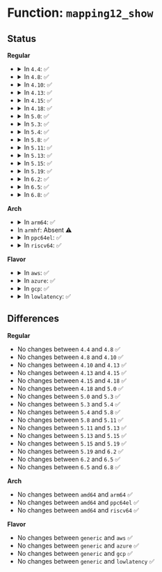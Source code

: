 # Function: <code>mapping12_show</code>

## Status
<b>Regular</b>
<ul>
<li>
<details>
<summary>In <code>4.4</code>: ✅</summary>

```c
ssize_t mapping12_show(struct device *dev, struct device_attribute *attr, char *buf);
```

**Collision:** Unique Static

**Inline:** No

**Transformation:** False

**Instances:**

```
In drivers/nvdimm/region_devs.c (ffffffff81599c60)
Location: drivers/nvdimm/region_devs.c:485
Inline: False
```
**Symbols:**

```
ffffffff81599c60-ffffffff81599c78: mapping12_show (STB_LOCAL)
```
</details>
</li>
<li>
<details>
<summary>In <code>4.8</code>: ✅</summary>

```c
ssize_t mapping12_show(struct device *dev, struct device_attribute *attr, char *buf);
```

**Collision:** Unique Static

**Inline:** No

**Transformation:** False

**Instances:**

```
In drivers/nvdimm/region_devs.c (ffffffff815ef840)
Location: drivers/nvdimm/region_devs.c:609
Inline: False
```
**Symbols:**

```
ffffffff815ef840-ffffffff815ef858: mapping12_show (STB_LOCAL)
```
</details>
</li>
<li>
<details>
<summary>In <code>4.10</code>: ✅</summary>

```c
ssize_t mapping12_show(struct device *dev, struct device_attribute *attr, char *buf);
```

**Collision:** Unique Static

**Inline:** No

**Transformation:** False

**Instances:**

```
In drivers/nvdimm/region_devs.c (ffffffff8161ca20)
Location: drivers/nvdimm/region_devs.c:653
Inline: False
```
**Symbols:**

```
ffffffff8161ca20-ffffffff8161ca38: mapping12_show (STB_LOCAL)
```
</details>
</li>
<li>
<details>
<summary>In <code>4.13</code>: ✅</summary>

```c
ssize_t mapping12_show(struct device *dev, struct device_attribute *attr, char *buf);
```

**Collision:** Unique Static

**Inline:** No

**Transformation:** False

**Instances:**

```
In drivers/nvdimm/region_devs.c (ffffffff81630b10)
Location: drivers/nvdimm/region_devs.c:754
Inline: False
```
**Symbols:**

```
ffffffff81630b10-ffffffff81630b28: mapping12_show (STB_LOCAL)
```
</details>
</li>
<li>
<details>
<summary>In <code>4.15</code>: ✅</summary>

```c
ssize_t mapping12_show(struct device *dev, struct device_attribute *attr, char *buf);
```

**Collision:** Unique Static

**Inline:** No

**Transformation:** False

**Instances:**

```
In drivers/nvdimm/region_devs.c (ffffffff81699580)
Location: drivers/nvdimm/region_devs.c:774
Inline: False
```
**Symbols:**

```
ffffffff81699580-ffffffff81699598: mapping12_show (STB_LOCAL)
```
</details>
</li>
<li>
<details>
<summary>In <code>4.18</code>: ✅</summary>

```c
ssize_t mapping12_show(struct device *dev, struct device_attribute *attr, char *buf);
```

**Collision:** Unique Static

**Inline:** No

**Transformation:** False

**Instances:**

```
In drivers/nvdimm/region_devs.c (ffffffff816d5820)
Location: drivers/nvdimm/region_devs.c:813
Inline: False
```
**Symbols:**

```
ffffffff816d5820-ffffffff816d5838: mapping12_show (STB_LOCAL)
```
</details>
</li>
<li>
<details>
<summary>In <code>5.0</code>: ✅</summary>

```c
ssize_t mapping12_show(struct device *dev, struct device_attribute *attr, char *buf);
```

**Collision:** Unique Static

**Inline:** No

**Transformation:** False

**Instances:**

```
In drivers/nvdimm/region_devs.c (ffffffff816f7580)
Location: drivers/nvdimm/region_devs.c:841
Inline: False
```
**Symbols:**

```
ffffffff816f7580-ffffffff816f7598: mapping12_show (STB_LOCAL)
```
</details>
</li>
<li>
<details>
<summary>In <code>5.3</code>: ✅</summary>

```c
ssize_t mapping12_show(struct device *dev, struct device_attribute *attr, char *buf);
```

**Collision:** Unique Static

**Inline:** No

**Transformation:** False

**Instances:**

```
In drivers/nvdimm/region_devs.c (ffffffff81730d30)
Location: drivers/nvdimm/region_devs.c:839
Inline: False
```
**Symbols:**

```
ffffffff81730d30-ffffffff81730d48: mapping12_show (STB_LOCAL)
```
</details>
</li>
<li>
<details>
<summary>In <code>5.4</code>: ✅</summary>

```c
ssize_t mapping12_show(struct device *dev, struct device_attribute *attr, char *buf);
```

**Collision:** Unique Static

**Inline:** No

**Transformation:** False

**Instances:**

```
In drivers/nvdimm/region_devs.c (ffffffff81754e20)
Location: drivers/nvdimm/region_devs.c:791
Inline: False
```
**Symbols:**

```
ffffffff81754e20-ffffffff81754e38: mapping12_show (STB_LOCAL)
```
</details>
</li>
<li>
<details>
<summary>In <code>5.8</code>: ✅</summary>

```c
ssize_t mapping12_show(struct device *dev, struct device_attribute *attr, char *buf);
```

**Collision:** Unique Static

**Inline:** No

**Transformation:** False

**Instances:**

```
In drivers/nvdimm/region_devs.c (ffffffff81814980)
Location: drivers/nvdimm/region_devs.c:739
Inline: False
```
**Symbols:**

```
ffffffff81814980-ffffffff818149ec: mapping12_show (STB_LOCAL)
```
</details>
</li>
<li>
<details>
<summary>In <code>5.11</code>: ✅</summary>

```c
ssize_t mapping12_show(struct device *dev, struct device_attribute *attr, char *buf);
```

**Collision:** Unique Static

**Inline:** No

**Transformation:** False

**Instances:**

```
In drivers/nvdimm/region_devs.c (ffffffff81823b00)
Location: drivers/nvdimm/region_devs.c:739
Inline: False
```
**Symbols:**

```
ffffffff81823b00-ffffffff81823b6c: mapping12_show (STB_LOCAL)
```
</details>
</li>
<li>
<details>
<summary>In <code>5.13</code>: ✅</summary>

```c
ssize_t mapping12_show(struct device *dev, struct device_attribute *attr, char *buf);
```

**Collision:** Unique Static

**Inline:** No

**Transformation:** False

**Instances:**

```
In drivers/nvdimm/region_devs.c (ffffffff81806ab0)
Location: drivers/nvdimm/region_devs.c:746
Inline: False
```
**Symbols:**

```
ffffffff81806ab0-ffffffff81806b1f: mapping12_show (STB_LOCAL)
```
</details>
</li>
<li>
<details>
<summary>In <code>5.15</code>: ✅</summary>

```c
ssize_t mapping12_show(struct device *dev, struct device_attribute *attr, char *buf);
```

**Collision:** Unique Static

**Inline:** No

**Transformation:** False

**Instances:**

```
In drivers/nvdimm/region_devs.c (ffffffff81891ce0)
Location: drivers/nvdimm/region_devs.c:746
Inline: False
```
**Symbols:**

```
ffffffff81891ce0-ffffffff81891d4f: mapping12_show (STB_LOCAL)
```
</details>
</li>
<li>
<details>
<summary>In <code>5.19</code>: ✅</summary>

```c
ssize_t mapping12_show(struct device *dev, struct device_attribute *attr, char *buf);
```

**Collision:** Unique Static

**Inline:** No

**Transformation:** False

**Instances:**

```
In drivers/nvdimm/region_devs.c (ffffffff819dba00)
Location: drivers/nvdimm/region_devs.c:700
Inline: False
```
**Symbols:**

```
ffffffff819dba00-ffffffff819dba93: mapping12_show (STB_LOCAL)
```
</details>
</li>
<li>
<details>
<summary>In <code>6.2</code>: ✅</summary>

```c
ssize_t mapping12_show(struct device *dev, struct device_attribute *attr, char *buf);
```

**Collision:** Unique Static

**Inline:** No

**Transformation:** False

**Instances:**

```
In drivers/nvdimm/region_devs.c (ffffffff81b56c60)
Location: drivers/nvdimm/region_devs.c:745
Inline: False
```
**Symbols:**

```
ffffffff81b56c60-ffffffff81b56cf3: mapping12_show (STB_LOCAL)
```
</details>
</li>
<li>
<details>
<summary>In <code>6.5</code>: ✅</summary>

```c
ssize_t mapping12_show(struct device *dev, struct device_attribute *attr, char *buf);
```

**Collision:** Unique Static

**Inline:** No

**Transformation:** False

**Instances:**

```
In drivers/nvdimm/region_devs.c (ffffffff81baa1e0)
Location: drivers/nvdimm/region_devs.c:745
Inline: False
```
**Symbols:**

```
ffffffff81baa1e0-ffffffff81baa273: mapping12_show (STB_LOCAL)
```
</details>
</li>
<li>
<details>
<summary>In <code>6.8</code>: ✅</summary>

```c
ssize_t mapping12_show(struct device *dev, struct device_attribute *attr, char *buf);
```

**Collision:** Unique Static

**Inline:** No

**Transformation:** False

**Instances:**

```
In drivers/nvdimm/region_devs.c (ffffffff81bfe520)
Location: drivers/nvdimm/region_devs.c:746
Inline: False
```
**Symbols:**

```
ffffffff81bfe520-ffffffff81bfe5b3: mapping12_show (STB_LOCAL)
```
</details>
</li>
</ul>
<b>Arch</b>
<ul>
<li>
<details>
<summary>In <code>arm64</code>: ✅</summary>

```c
ssize_t mapping12_show(struct device *dev, struct device_attribute *attr, char *buf);
```

**Collision:** Unique Static

**Inline:** No

**Transformation:** False

**Instances:**

```
In drivers/nvdimm/region_devs.c (ffff800010955d70)
Location: drivers/nvdimm/region_devs.c:791
Inline: False
```
**Symbols:**

```
ffff800010955d70-ffff800010955da8: mapping12_show (STB_LOCAL)
```
</details>
</li>
<li>
In <code>armhf</code>: Absent ⚠️
</li>
<li>
<details>
<summary>In <code>ppc64el</code>: ✅</summary>

```c
ssize_t mapping12_show(struct device *dev, struct device_attribute *attr, char *buf);
```

**Collision:** Unique Static

**Inline:** No

**Transformation:** False

**Instances:**

```
In drivers/nvdimm/region_devs.c (c000000000a03a70)
Location: drivers/nvdimm/region_devs.c:791
Inline: False
```
**Symbols:**

```
c000000000a03a70-c000000000a03a8c: mapping12_show (STB_LOCAL)
```
</details>
</li>
<li>
<details>
<summary>In <code>riscv64</code>: ✅</summary>

```c
ssize_t mapping12_show(struct device *dev, struct device_attribute *attr, char *buf);
```

**Collision:** Unique Static

**Inline:** No

**Transformation:** False

**Instances:**

```
In drivers/nvdimm/region_devs.c (ffffffe0005c51e8)
Location: drivers/nvdimm/region_devs.c:791
Inline: False
```
**Symbols:**

```
ffffffe0005c51e8-ffffffe0005c521c: mapping12_show (STB_LOCAL)
```
</details>
</li>
</ul>
<b>Flavor</b>
<ul>
<li>
<details>
<summary>In <code>aws</code>: ✅</summary>

```c
ssize_t mapping12_show(struct device *dev, struct device_attribute *attr, char *buf);
```

**Collision:** Unique Static

**Inline:** No

**Transformation:** False

**Instances:**

```
In drivers/nvdimm/region_devs.c (ffffffff81709510)
Location: drivers/nvdimm/region_devs.c:791
Inline: False
```
**Symbols:**

```
ffffffff81709510-ffffffff81709528: mapping12_show (STB_LOCAL)
```
</details>
</li>
<li>
<details>
<summary>In <code>azure</code>: ✅</summary>

```c
ssize_t mapping12_show(struct device *dev, struct device_attribute *attr, char *buf);
```

**Collision:** Unique Static

**Inline:** No

**Transformation:** False

**Instances:**

```
In drivers/nvdimm/region_devs.c (ffffffff816dcf90)
Location: drivers/nvdimm/region_devs.c:791
Inline: False
```
**Symbols:**

```
ffffffff816dcf90-ffffffff816dcfa8: mapping12_show (STB_LOCAL)
```
</details>
</li>
<li>
<details>
<summary>In <code>gcp</code>: ✅</summary>

```c
ssize_t mapping12_show(struct device *dev, struct device_attribute *attr, char *buf);
```

**Collision:** Unique Static

**Inline:** No

**Transformation:** False

**Instances:**

```
In drivers/nvdimm/region_devs.c (ffffffff817482e0)
Location: drivers/nvdimm/region_devs.c:791
Inline: False
```
**Symbols:**

```
ffffffff817482e0-ffffffff817482f8: mapping12_show (STB_LOCAL)
```
</details>
</li>
<li>
<details>
<summary>In <code>lowlatency</code>: ✅</summary>

```c
ssize_t mapping12_show(struct device *dev, struct device_attribute *attr, char *buf);
```

**Collision:** Unique Static

**Inline:** No

**Transformation:** False

**Instances:**

```
In drivers/nvdimm/region_devs.c (ffffffff81763760)
Location: drivers/nvdimm/region_devs.c:791
Inline: False
```
**Symbols:**

```
ffffffff81763760-ffffffff81763778: mapping12_show (STB_LOCAL)
```
</details>
</li>
</ul>

## Differences
<b>Regular</b>
<ul>
<li>
No changes between <code>4.4</code> and <code>4.8</code> ✅
</li>
<li>
No changes between <code>4.8</code> and <code>4.10</code> ✅
</li>
<li>
No changes between <code>4.10</code> and <code>4.13</code> ✅
</li>
<li>
No changes between <code>4.13</code> and <code>4.15</code> ✅
</li>
<li>
No changes between <code>4.15</code> and <code>4.18</code> ✅
</li>
<li>
No changes between <code>4.18</code> and <code>5.0</code> ✅
</li>
<li>
No changes between <code>5.0</code> and <code>5.3</code> ✅
</li>
<li>
No changes between <code>5.3</code> and <code>5.4</code> ✅
</li>
<li>
No changes between <code>5.4</code> and <code>5.8</code> ✅
</li>
<li>
No changes between <code>5.8</code> and <code>5.11</code> ✅
</li>
<li>
No changes between <code>5.11</code> and <code>5.13</code> ✅
</li>
<li>
No changes between <code>5.13</code> and <code>5.15</code> ✅
</li>
<li>
No changes between <code>5.15</code> and <code>5.19</code> ✅
</li>
<li>
No changes between <code>5.19</code> and <code>6.2</code> ✅
</li>
<li>
No changes between <code>6.2</code> and <code>6.5</code> ✅
</li>
<li>
No changes between <code>6.5</code> and <code>6.8</code> ✅
</li>
</ul>
<b>Arch</b>
<ul>
<li>
No changes between <code>amd64</code> and <code>arm64</code> ✅
</li>
<li>
No changes between <code>amd64</code> and <code>ppc64el</code> ✅
</li>
<li>
No changes between <code>amd64</code> and <code>riscv64</code> ✅
</li>
</ul>
<b>Flavor</b>
<ul>
<li>
No changes between <code>generic</code> and <code>aws</code> ✅
</li>
<li>
No changes between <code>generic</code> and <code>azure</code> ✅
</li>
<li>
No changes between <code>generic</code> and <code>gcp</code> ✅
</li>
<li>
No changes between <code>generic</code> and <code>lowlatency</code> ✅
</li>
</ul>
